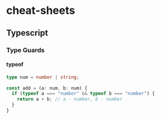 # cheat-sheets

## Typescript

### Type Guards

#### typeof
```ts
type num = number | string;

const add = (a: num, b: num) {
  if (typeof a === "number" && typeof b === "number") {
    return a + b; // a - number, b - number
  }
}
```
